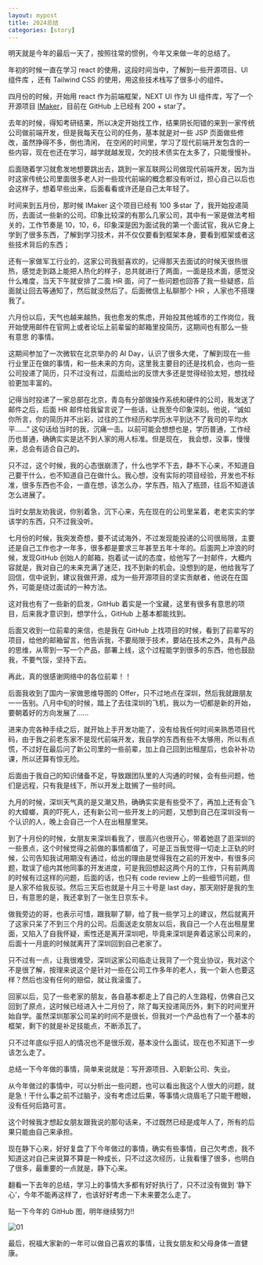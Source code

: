 ```yaml
---
layout: mypost
title: 2024总结
categories: [story]
---
```



明天就是今年的最后一天了，按照往常的惯例，今年又来做一年的总结了。

年初的时候一直在学习 react 的使用，这段时间当中，了解到一些开源项目、UI 组件库
，还有 Tailwind CSS 的使用，用这些技术栈写了很多小的组件。

四月份的时候，开始用 react 作为前端框架，NEXT UI 作为 UI 组件库，写了一个开源项目 [IMaker](https://github.com/slince-zero/IMaker)，目前在 GitHub 上已经有 200 + star了。

去年的时候，得知考研结果，所以决定开始找工作，结果阴长阳错的来到一家传统公司做前端开发，但是我每天在公司的任务，基本就是对一些 JSP 页面做些修改，虽然挣得不多，倒也清闲， 在空闲的时间里，学习了现代前端开发包含的一些内容，现在也还在学习，越学就越发现，欠的技术债实在太多了，只能慢慢补。

后面随着学习就愈发地想要跳出去，跳到一家互联网公司做现代前端开发，因为当时这家传统公司里面很多老人对一些现代前端的概念都没有听过，担心自己以后也会这样子，想着早些出来，后面看看或许还是自己太年轻了。

时间来到五月份，那时候 IMaker 这个项目已经有 100 多star 了，我开始投递简历，去面试一些新的公司。印象比较深的有那么几家公司，其中有一家是做法考相关的，工作节奏是 10，10，6，印象深是因为面试我的第一个面试官，我从它身上学到了很多东西，了解到学习技术，并不仅仅要看到框架本身，要看到框架或者这些技术背后的东西；

还有一家做军工行业的，这家公司我挺喜欢的，记得那天去面试的时候天很热很热，感觉走到路上能把人热化的样子，总共就进行了两面，一面是技术面，感觉没什么难度，当天下午就安排了二面 HR 面，问了一些问题也回答了我一些疑惑，后面就让回去等通知了，然后就没然后了。后面微信上私聊那个 HR ，人家也不搭理我了。

六月份以后，天气也越来越热，我也愈发的焦虑，开始投其他城市的工作岗位，我开始使用邮件在官网上或者论坛上前辈留的邮箱里投简历，这期间也有那么一些 有意思 的事情。

这期间参加了一次微软在北京举办的 AI Day，认识了很多大佬，了解到现在一些行业里正在做的事情，和一些未来的方向，这里我主要目的还是找机会，也向一些公司投递了简历，只不过没有过，后面给出的反馈大多还是觉得经验太短，想找经验更加丰富的。

记得当时投递了一家总部在北京，青岛有分部做操作系统和硬件的公司，我发送了邮件之后，后面 HR 邮件给我留言说了一些话，让我至今印象深刻。他说，“诚如你所言，你的简历并不出彩，过往的工作经历和学历水平到达不了我司的平均水平......” 这句话给当时的我，沉痛一击。以前可能会想想也是，学历普通，工作经历也普通，确确实实是达不到人家的用人标准。但是现在， 我会想，没事，慢慢来，总会有适合自己的。

只不过，这个时候，我的心态很崩溃了，什么也学不下去，静不下心来，不知道自己要干什么，也不知道自己在做什么。我心想，没有实际的项目经验，开发也不标准，很多东西也不会，一直在想，该怎么办，学东西，陷入了瓶颈，往后不知道该怎么进展了。

当时女朋友劝我说，你别着急，沉下心来，先在现在的公司里呆着，老老实实的学该学的东西，只不过我没听。

七月份的时候，我突发奇想，要不试试海外，不过发现能投递的公司很局限，主要还是自己工作也才一年多，很多都是要求三年甚至五年十年的。后面网上冲浪的时候，发现GitHub 创始人的邮箱，抱着试一试的态度，给他写了一封邮件，大概内容就是，我对自己的未来充满了迷茫，找不到新的机会。没想到的是，他给我写了回信，信中说到，建议我做开源，成为一些开源项目的坚实贡献者，他说在在国外，可能是绕过面试的一种方法。

这对我也有了一些新的启发，GitHub 着实是一个宝藏，这里有很多有意思的项目，后来我才意识到，想学什么，GitHub 上基本都能找到。

后面又收到一位前辈的来信，也是我在 GitHub 上找项目的时候，看到了前辈写的项目，给他的邮箱留言，他告诉我，不要局限于技术，要站在技术之外，具有产品的思维，从零到一写一个产品，部署上线，这个过程能学到很多的东西，他也鼓励我，不要气馁，坚持下去。

再此，真的很感谢网络中的各位前辈！！

后面我收到了国内一家做思维导图的 Offer，只不过地点在深圳，然后我就跟朋友一一告别。八月中旬的时候，踏上了去往深圳的飞机，我以为一切都是新的开始，要朝着好的方向发展了......

进来办完各种手续之后，就开始上手开发功能了，没有给我任何时间来熟悉项目代码，由于我之前老东家不是现代前端开发，我自学的东西有些不太够用，所以有点慌，不过好在最后问了新公司里的一些前辈，加上自己回到出租屋后，也会补补功课，所以还算有惊无险。

后面由于我自己的知识储备不足，导致跟团队里的人沟通的时候，会有些问题，他们是远程，只有我是线下，所以开发上耽搁了一些时间。

九月的时候，深圳天气真的是又潮又热，确确实实是有些受不了，再加上还有会飞的大蟑螂，真的吓死人，还有新公司一些开发上的问题，又想到自己在深圳没有一个认识的人，晚上会自己一个人在出租屋里哭。

到了十月份的时候，女朋友来深圳看我了，很高兴也很开心，带着她逛了逛深圳的一些景点，这个时候觉得之前做的事情都值了，可是正当我觉得一切走上正轨的时候，公司告知我试用期没有通过，给出的理由是觉得我在之前的开发中，有很多问题，耽误了组内其他同事的开发进度，可是我回想起这两个月的工作，只有前两周的时候有过这样的问题，后面的话，也只有 code review 上的一些细节问题，但是人家不给我反驳。然后三天后也就是十月三十号是 last day，那天刚好是我的生日，有意思的是，我还拿到了一张生日京东卡。

做我旁边的哥，也表示可惜，跟我聊了聊，给了我一些学习上的建议，然后就离开了这家只呆了不到三个月的公司。后面送走女朋友以后，我自己一个人在出租屋里面，又陷入了自我怀疑，索性还是离开深圳吧，毕竟来深圳是奔着这家公司来的，后面十一月底的时候就离开了深圳回到自己老家了。

只不过有一点，让我很难受，深圳这家公司临走让我背了一个竞业协议，我对这个不是很了解，按理来说这个是针对一些在公司工作多年的老人，我一个新人也要这样？然后也没有任何的赔偿，就让我滚蛋了。

回家以后，见了一些老家的朋友，各自基本都走上了自己的人生路程，仿佛自己又回到了原点，这时候已经进入十二月份了，除了每天投递简历外，剩下的时间里开始自学。虽然深圳那家公司呆的时间不是很长，但我对一个产品也有了一个基本的框架，剩下的就是补足技能点，不断添瓦了。

只不过年底似乎招人的情况也不是很乐观，基本没什么面试，现在也不知道下一步该怎么走了。

总结一下今年做的事情，简单来说就是：写开源项目、入职新公司、失业。

从今年做过的事情中，可以分析出一些问题，也可以看出我这个人很大的问题，就是急！干什么事之前不过脑子，没有考虑过后果，等事情火烧眉毛了只能干瞪眼，没有任何后路可言。

这个时候我才想起女朋友跟我说的那句话来，不过既然已经是成年人了，所有的后果只能由自己来承担。

现在静下心来，好好复盘了下今年做过的事情，确实有些事情，自己欠考虑，我不知道这对自己来说算不算是一种成长，只不过这次经历，让我看懂了很多，也明白了很多，最重要的一点就是，静下心来。

翻看一下去年的总结，学习上的事情大多都有好好执行了，只不过没有做到 ‘静下心’，今年不能再这样了，也该好好考虑一下未来要怎么走了。

贴一下今年的 GitHub 图，明年继续努力!!

![01](01.png)

最后，祝福大家新的一年可以做自己喜欢的事情，让我女朋友和父母身体一直健康。
